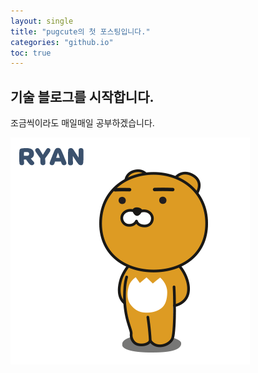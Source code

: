 ```yaml
---
layout: single
title: "pugcute의 첫 포스팅입니다."
categories: "github.io"
toc: true
---
```


## 기술 블로그를 시작합니다.

조금씩이라도 매일매일 공부하겠습니다.

![귀여운 라이언](../images/2022-12-27/lion.png "귀여운 라이언")

